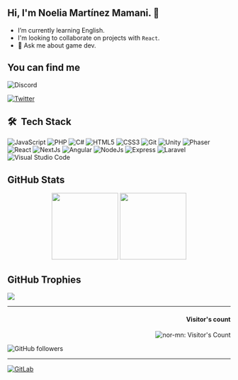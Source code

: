 ## Hi, I'm Noelia Martínez Mamani. 👋
- I’m currently learning English.
- I'm looking to collaborate on projects with `React`.
- 💬 Ask me about game dev.

## You can find me

![Discord](https://img.shields.io/badge/Discord-7289DA?style=flat-square&logo=discord&logoColor=white)

<a href="https://twitter.com/nor_mmn" target="_blank">

![Twitter](https://img.shields.io/badge/Twitter-1DA1F2?style=flat-square&logo=twitter&logoColor=white) 
</a>

## 🛠 &nbsp;Tech Stack

![JavaScript](https://img.shields.io/badge/JavaScript-181717?style=flat-square&logo=javascript)
![PHP](https://img.shields.io/badge/PHP-777BB4?style=flat-square&logo=php&logoColor=white)
![C#](https://img.shields.io/badge/C%23-239120?style=flat-square&logo=c-sharp&logoColor=white)
![HTML5](https://img.shields.io/badge/HTML5-E34F26?style=flat-square&logo=html5&logoColor=white)
![CSS3](https://img.shields.io/badge/CSS3-1572B6?style=flat-square&logo=css3&logoColor=white)
![Git](https://img.shields.io/badge/Git-f14e32?style=flat-square&logo=git&logoColor=f0efe7)
![Unity](https://img.shields.io/badge/Unity-222c37?style=flat-square&logo=unity&logoColor=white)
![Phaser](https://img.shields.io/badge/Phaser-darkviolet?style=flat-square&logo=phaser&logoColor=white)
![React](https://img.shields.io/badge/React-181717?style=flat-square&logo=react&logoColor=00d8ff)
![NextJs](https://img.shields.io/badge/Next-blue?style=flat-square&logo=next.js&logoColor=white)
![Angular](https://img.shields.io/badge/Angular-B52E31?style=flat-square&logo=angular&logoColor=white)
![NodeJs](https://img.shields.io/badge/Node.js-215732?style=flat-square&logo=node.js&logoColor=white)
![Express](https://img.shields.io/badge/Express-white?style=flat-square&logo=express&logoColor=black)
![Laravel](https://img.shields.io/badge/Laravel-f55247?style=flat-square&logo=laravel&logoColor=white)
![Visual Studio Code](https://img.shields.io/badge/Visual%20Studio%20Code-f0efe7?style=flat-square&logo=visual-studio-code&logoColor=blue)

## GitHub Stats

<div align="center">
  
<img height="150em" src="https://github-readme-stats.vercel.app/api?username=nor-mn&show_icons=true&theme=onedark&include_all_commits=false&count_private=true"/>
<img height="150em" src="https://github-readme-stats.vercel.app/api/top-langs/?username=nor-mn&layout=compact&langs_count=8&theme=onedark"/>

</div>
  
## GitHub Trophies

![](https://github-profile-trophy.vercel.app/?username=nor-mn&theme=onedark&no-frame=false&no-bg=false&margin-w=4)

---

<h4 align="right">Visitor's count</h4>
<p align="right">
<img src="https://profile-counter.glitch.me/{nor-mn}/count.svg" alt="nor-mn: Visitor's Count" /></p>

<p>
  <img alt="GitHub followers" src="https://img.shields.io/github/followers/nor-mn?label=Github%20followers&style=for-the-badge">
</p>
  
---

<a href="https://gitlab.com/nor-mn" target="_blank">
  
![GitLab](https://img.shields.io/badge/GitLab-330F63?style=flat-square&logo=gitlab&logoColor=white)
</a>
